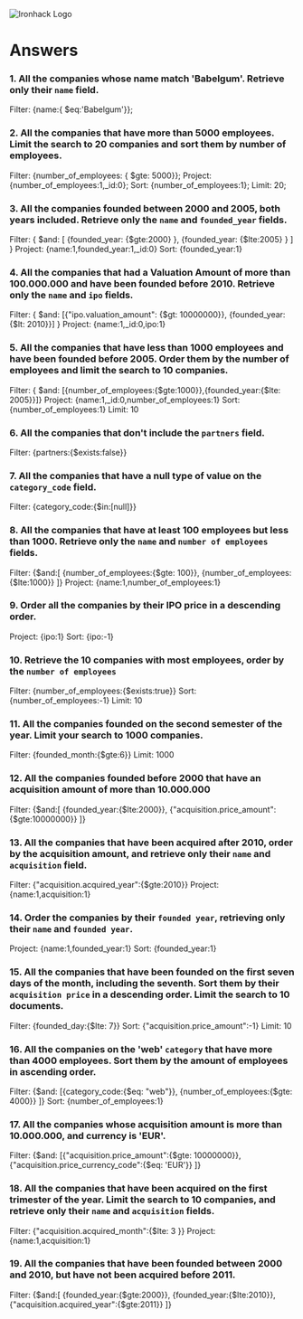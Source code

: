 ![Ironhack Logo](https://i.imgur.com/1QgrNNw.png)

# Answers

### 1. All the companies whose name match 'Babelgum'. Retrieve only their `name` field.

Filter: {name:{ $eq:'Babelgum'}};

### 2. All the companies that have more than 5000 employees. Limit the search to 20 companies and sort them by **number of employees**.

Filter: {number_of_employees: { $gte: 5000}};
Project: {number_of_employees:1,_id:0};
Sort: {number_of_employees:1};
Limit: 20;

### 3. All the companies founded between 2000 and 2005, both years included. Retrieve only the `name` and `founded_year` fields.

Filter: { $and: [ {founded_year: {$gte:2000} }, {founded_year: {$lte:2005} } ] }
Project: {name:1,founded_year:1,_id:0}
Sort: {founded_year:1}

### 4. All the companies that had a Valuation Amount of more than 100.000.000 and have been founded before 2010. Retrieve only the `name` and `ipo` fields.

Filter: { $and: [{"ipo.valuation_amount": {$gt: 10000000}}, {founded_year:{$lt: 2010}}] }
Project: {name:1,_id:0,ipo:1}


### 5. All the companies that have less than 1000 employees and have been founded before 2005. Order them by the number of employees and limit the search to 10 companies.

Filter: { $and: [{number_of_employees:{$gte:1000}},{founded_year:{$lte: 2005}}]}
Project: {name:1,_id:0,number_of_employees:1}
Sort: {number_of_employees:1}
Limit: 10

### 6. All the companies that don't include the `partners` field.

Filter: {partners:{$exists:false}}

### 7. All the companies that have a null type of value on the `category_code` field.

Filter: {category_code:{$in:[null]}}

### 8. All the companies that have at least 100 employees but less than 1000. Retrieve only the `name` and `number of employees` fields.

Filter: {$and:[ {number_of_employees:{$gte: 100}}, {number_of_employees:{$lte:1000}} ]}
Project: {name:1,number_of_employees:1}

### 9. Order all the companies by their IPO price in a descending order.

Project: {ipo:1}
Sort: {ipo:-1}

### 10. Retrieve the 10 companies with most employees, order by the `number of employees`

Filter: {number_of_employees:{$exists:true}}
Sort: {number_of_employees:-1}
Limit: 10

### 11. All the companies founded on the second semester of the year. Limit your search to 1000 companies.

Filter: {founded_month:{$gte:6}}
Limit: 1000

### 12. All the companies founded before 2000 that have an acquisition amount of more than 10.000.000

Filter: {$and:[ {founded_year:{$lte:2000}}, {"acquisition.price_amount":{$gte:10000000}} ]}


### 13. All the companies that have been acquired after 2010, order by the acquisition amount, and retrieve only their `name` and `acquisition` field.

Filter: {"acquisition.acquired_year":{$gte:2010}}
Project: {name:1,acquisition:1}

### 14. Order the companies by their `founded year`, retrieving only their `name` and `founded year`.

Project: {name:1,founded_year:1}
Sort: {founded_year:1}

### 15. All the companies that have been founded on the first seven days of the month, including the seventh. Sort them by their `acquisition price` in a descending order. Limit the search to 10 documents.

Filter: {founded_day:{$lte: 7}}
Sort: {"acquisition.price_amount":-1}
Limit: 10

### 16. All the companies on the 'web' `category` that have more than 4000 employees. Sort them by the amount of employees in ascending order.

Filter: {$and: [{category_code:{$eq: "web"}}, {number_of_employees:{$gte: 4000}} ]}
Sort: {number_of_employees:1}

### 17. All the companies whose acquisition amount is more than 10.000.000, and currency is 'EUR'.

Filter: {$and: [{"acquisition.price_amount":{$gte: 10000000}}, {"acquisition.price_currency_code":{$eq: 'EUR'}} ]}

### 18. All the companies that have been acquired on the first trimester of the year. Limit the search to 10 companies, and retrieve only their `name` and `acquisition` fields.

Filter: {"acquisition.acquired_month":{$lte: 3 }}
Project: {name:1,acquisition:1}

### 19. All the companies that have been founded between 2000 and 2010, but have not been acquired before 2011.

Filter: {$and:[ {founded_year:{$gte:2000}}, {founded_year:{$lte:2010}}, {"acquisition.acquired_year":{$gte:2011}} ]}
